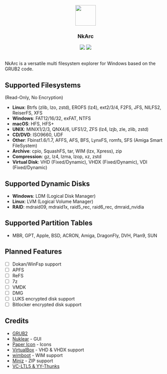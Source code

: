 <br />
<div align="center">
  <img src="nuklear.ico" width="64" height="64">
  <h3 align="center">NkArc</h3>
  <img src="https://img.shields.io/github/license/a1ive/NkArc">
  <img src="https://img.shields.io/github/actions/workflow/status/a1ive/NkArc/msbuild.yml">
</div>
<br />

NkArc is a versatile multi filesystem explorer for Windows based on the GRUB2 code.

## Supported Filesystems
(Read-Only, No Encryption)
- **Linux**: Btrfs (zlib, lzo, zstd), EROFS (lz4), ext2/3/4, F2FS, JFS, NILFS2, ReiserFS, XFS
- **Windows**: FAT12/16/32, exFAT, NTFS
- **macOS**: HFS, HFS+
- **UNIX**: MINIX1/2/3, QNX4/6, UFS1/2, ZFS (lz4, lzjb, zle, zlib, zstd)
- **CD/DVD**: ISO9660, UDF
- **Other**: Fbinst1.6/1.7, AFFS, AFS, BFS, LynxFS, romfs, SFS (Amiga Smart FileSystem)
- **Archive**: cpio, SquashFS, tar, WIM (lzx, Xpress), zip
- **Compression**: gz, lz4, lzma, lzop, xz, zstd
- **Virtual Disk**: VHD (Fixed/Dynamic), VHDX (Fixed/Dynamic), VDI (Fixed/Dynamic)
## Supported Dynamic Disks
- **Windows**: LDM (Logical Disk Manager)
- **Linux**: LVM (Logical Volume Manager)
- **RAID**: mdraid09, mdraid1x, raid5_rec, raid6_rec, dmraid_nvidia
## Supported Partition Tables
- MBR, GPT, Apple, BSD, ACRON, Amiga, DragonFly, DVH, Plan9, SUN
 
## Planned Features
- [ ] Dokan/WinFsp support
- [ ] APFS
- [ ] ReFS
- [ ] 7z
- [ ] VMDK
- [ ] DMG
- [ ] LUKS encrypted disk support
- [ ] Bitlocker encrypted disk support

## Credits
- [GRUB2](https://www.gnu.org/software/grub/)
- [Nuklear](https://github.com/Immediate-Mode-UI/Nuklear) - GUI
- [Paper Icon](https://github.com/snwh/paper-icon-theme) - Icons
- [VirtualBox](https://www.virtualbox.org) - VHD & VHDX support
- [wimboot](https://github.com/ipxe/wimboot) - WIM support
- [Miniz](https://github.com/richgel999/miniz) - ZIP support
- [VC-LTL5 & YY-Thunks](https://github.com/Chuyu-Team)

